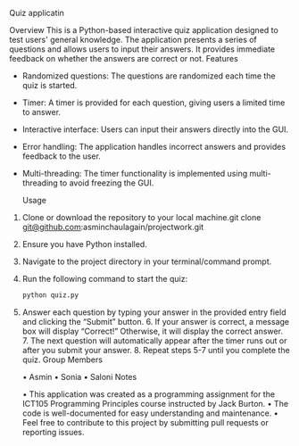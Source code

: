 Quiz applicatin

Overview
This is a Python-based interactive quiz application designed to test users' general knowledge. The application presents a series of questions and allows users to input their answers. It provides immediate feedback on whether the answers are correct or not.
Features
- Randomized questions: The questions are randomized each time the quiz is started.
- Timer: A timer is provided for each question, giving users a limited time to answer.
- Interactive interface: Users can input their answers directly into the GUI.
- Error handling: The application handles incorrect answers and provides feedback to the user.
- Multi-threading: The timer functionality is implemented using multi-threading to avoid freezing the GUI.

	Usage
1. Clone or download the repository to your local machine.git clone git@github.com:asminchaulagain/projectwork.git
2. Ensure you have Python installed.
3. Navigate to the project directory in your terminal/command prompt.
4. Run the following command to start the quiz:
   ```bash
   python quiz.py
5.	Answer each question by typing your answer in the provided entry field and clicking the “Submit” button.
	6.	If your answer is correct, a message box will display “Correct!” Otherwise, it will display the correct answer.
	7.	The next question will automatically appear after the timer runs out or after you submit your answer.
	8.	Repeat steps 5-7 until you complete the quiz.
 Group Members

	•	Asmin
	•	Sonia
	•	Saloni
Notes

	•	This application was created as a programming assignment for the ICT105 Programming Principles course instructed by Jack Burton.
	•	The code is well-documented for easy understanding and maintenance.
	•	Feel free to contribute to this project by submitting pull requests or reporting issues.
